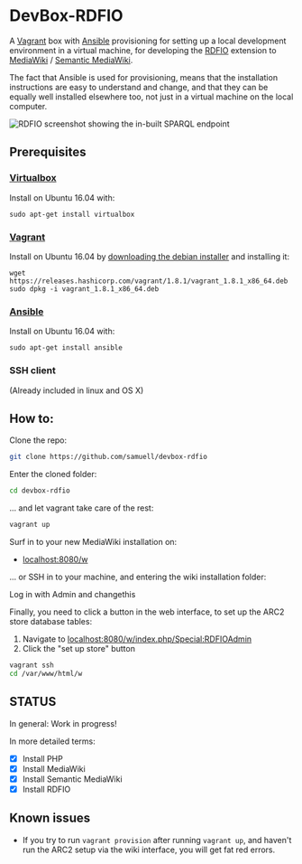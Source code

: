# DevBox-RDFIO

A [Vagrant](https://www.vagrantup.com/) box with
[Ansible](https://www.ansible.com/) provisioning for setting up a local
development environment in a virtual machine, for developing the
[RDFIO](https://github.com/rdfio/RDFIO) extension to
[MediaWiki](https://www.mediawiki.org) / [Semantic MediaWiki](https://www.semantic-mediawiki.org).

The fact that Ansible is used for provisioning, means that the installation
instructions are easy to understand and change, and that they can be equally
well installed elsewhere too, not just in a virtual machine on the local
computer.

![RDFIO screenshot showing the in-built SPARQL endpoint](http://i.imgur.com/PMMIHZ4.png)

## Prerequisites

### [Virtualbox](https://www.virtualbox.org/)

Install on Ubuntu 16.04 with:

```
sudo apt-get install virtualbox
```

### [Vagrant](https://www.vagrantup.com/)

Install on Ubuntu 16.04 by [downloading the debian installer](https://www.vagrantup.com/downloads.html) and installing it:

```
wget https://releases.hashicorp.com/vagrant/1.8.1/vagrant_1.8.1_x86_64.deb
sudo dpkg -i vagrant_1.8.1_x86_64.deb
```

### [Ansible](https://www.ansible.com/)

Install on Ubuntu 16.04 with:

```
sudo apt-get install ansible
```

### SSH client

(Already included in linux and OS X)

## How to:

Clone the repo:

```bash
git clone https://github.com/samuell/devbox-rdfio
```
Enter the cloned folder:

```bash
cd devbox-rdfio
```

... and let vagrant take care of the rest:

```bash
vagrant up
```

Surf in to your new MediaWiki installation on:

* [localhost:8080/w](http://localhost:8080/w)

... or SSH in to your machine, and entering the wiki installation folder:

Log in with Admin and changethis

Finally, you need to click a button in the web interface, to set up the ARC2 store database tables:

1. Navigate to [localhost:8080/w/index.php/Special:RDFIOAdmin](http://localhost:8080/w/index.php/Special:RDFIOAdmin)
2. Click the "set up store" button

```bash
vagrant ssh
cd /var/www/html/w
```

## STATUS

In general: Work in progress!

In more detailed terms:

- [x] Install PHP
- [x] Install MediaWiki
- [x] Install Semantic MediaWiki
- [x] Install RDFIO

## Known issues

- If you try to run `vagrant provision` after running `vagrant up`, and haven't
  run the ARC2 setup via the wiki interface, you will get fat red errors.
